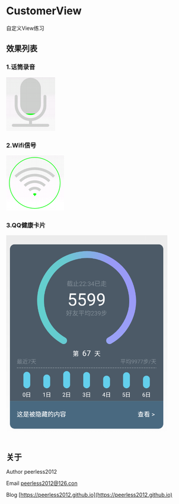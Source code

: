 # CustomerView
自定义View练习

## 效果列表

### 1.话筒录音
![话筒录音](https://raw.githubusercontent.com/peerless2012/CustomView/master/ScreenShots/voice.gif)


### 2.Wifi信号
![wifi信号](https://raw.githubusercontent.com/peerless2012/CustomView/master/ScreenShots/wifi.gif)

### 3.QQ健康卡片
![QQ健康卡片](https://raw.githubusercontent.com/peerless2012/CustomView/master/ScreenShots/qqhealth.png)

## 关于
Author peerless2012

Email  [peerless2012@126.con](mailto:peerless2012@126.con)

Blog   [https://peerless2012.github.io](https://peerless2012.github.io)